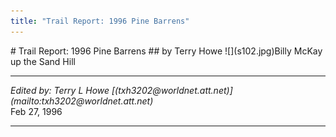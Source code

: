 ```yaml
---
title: "Trail Report: 1996 Pine Barrens"
---
```


<TITLE>Trail Report: 1996 Pine Barrens</TITLE>
# Trail Report: 1996 Pine Barrens
## by Terry Howe
![](s102.jpg)Billy McKay up the Sand Hill
<HR>
<ADDRESS>
Edited by: Terry L Howe [(txh3202@worldnet.att.net)](mailto:txh3202@worldnet.att.net)
</ADDRESS>
Feb 27, 1996
<HR>